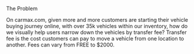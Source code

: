 The Problem

On carmax.com, given more and more customers are starting their vehicle buying journey online, with over 35k vehicles within our inventory, 
how do we visually help users narrow down the vehicles by transfer fee?
Transfer fee is the cost customers can pay to move a vehicle from one location to another. Fees can vary from FREE to $2000.
